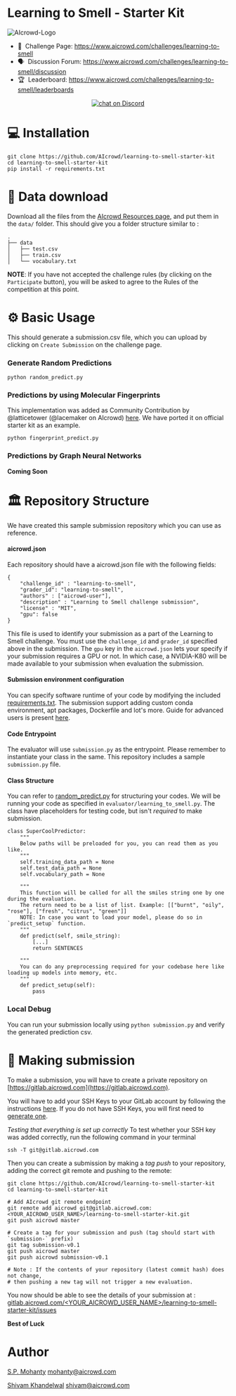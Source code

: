 # Learning to Smell - Starter Kit

![AIcrowd-Logo](https://d3000t1r8yrm6n.cloudfront.net/raw_images/challenges/banner_file/525/desk_5.jpg)



- 💪 &nbsp;Challenge Page: https://www.aicrowd.com/challenges/learning-to-smell
- 🗣️ &nbsp;Discussion Forum: https://www.aicrowd.com/challenges/learning-to-smell/discussion
- 🏆 &nbsp;Leaderboard: https://www.aicrowd.com/challenges/learning-to-smell/leaderboards

<p align="center">
 <a href="https://discord.gg/mkqquSE"><img src="https://img.shields.io/discord/657211973435392011?style=for-the-badge" alt="chat on Discord"></a>
</p>


# 💻 Installation

```
git clone https://github.com/AIcrowd/learning-to-smell-starter-kit
cd learning-to-smell-starter-kit
pip install -r requirements.txt
```

# 💾 Data download
Download all the files from the [AIcrowd Resources page](https://www.aicrowd.com/challenges/learning-to-smell/dataset_files),
and put them in the `data/` folder. This should give you a folder structure similar to : 

```
.
├── data
│   ├── test.csv
│   ├── train.csv
│   └── vocabulary.txt
```


**NOTE**: If you have not accepted the challenge rules (by clicking on the `Participate` button), you will be asked to agree to the Rules of the competition at this point.

# ⚙️ Basic Usage

This should generate a submission.csv file, which you can upload by clicking on `Create Submission` on the challenge page.

### Generate Random Predictions
```
python random_predict.py 
```

### Predictions by using Molecular Fingerprints

This implementation was added as Community Contribution by @latticetower (@lacemaker on AIcrowd) [here](https://discourse.aicrowd.com/t/explained-by-the-community-200-chf-cash-prize-x-5/3674/8?u=shivam).
We have ported it on official starter kit as an example.
```
python fingerprint_predict.py
```

### Predictions by Graph Neural Networks
**Coming Soon**


# 🏛 Repository Structure

We have created this sample submission repository which you can use as reference.

#### aicrowd.json
Each repository should have a aicrowd.json file with the following fields:

```
{
    "challenge_id" : "learning-to-smell",
    "grader_id": "learning-to-smell",
    "authors" : ["aicrowd-user"],
    "description" : "Learning to Smell challenge submission",
    "license" : "MIT",
    "gpu": false
}
```
This file is used to identify your submission as a part of the Learning to Smell challenge.  You must use the `challenge_id` and `grader_id` specified above in the submission. The `gpu` key in the `aicrowd.json` lets your specify if your submission requires a GPU or not. In which case, a NVIDIA-K80 will be made available to your submission when evaluation the submission.

#### Submission environment configuration
You can specify software runtime of your code by modifying the included [requirements.txt](requirements.txt). The submission support adding custom conda environment, apt packages, Dockerfile and lot's more. Guide for advanced users is present [here](https://discourse.aicrowd.com/t/how-to-specify-runtime-environment-for-your-submission/2274).

#### Code Entrypoint
The evaluator will use `submission.py` as the entrypoint. Please remember to instantiate your class in the same. This repository includes a sample `submission.py` file.

#### Class Structure
You can refer to [random_predict.py](random_predict.py) for structuring your codes. We will be running your code as specified in `evaluator/learning_to_smell.py`. The class have placeholders for testing code, but isn't _required_ to make submission.

```
class SuperCoolPredictor:
    """
    Below paths will be preloaded for you, you can read them as you like.
    """
    self.training_data_path = None
    self.test_data_path = None
    self.vocabulary_path = None

    """
    This function will be called for all the smiles string one by one during the evaluation.
    The return need to be a list of list. Example: [["burnt", "oily", "rose"], ["fresh", "citrus", "green"]]
    NOTE: In case you want to load your model, please do so in `predict_setup` function.
    """
    def predict(self, smile_string):
        [...]
        return SENTENCES

    """
    You can do any preprocessing required for your codebase here like loading up models into memory, etc.
    """
    def predict_setup(self):
        pass
```

### Local Debug

You can run your submission locally using `python submission.py` and verify the generated prediction csv.


# 🚀 Making submission 

To make a submission, you will have to create a private repository on [https://gitlab.aicrowd.com](https://gitlab.aicrowd.com).

You will have to add your SSH Keys to your GitLab account by following the instructions [here](https://docs.gitlab.com/ee/gitlab-basics/create-your-ssh-keys.html).
If you do not have SSH Keys, you will first need to [generate one](https://docs.gitlab.com/ee/ssh/README.html#generating-a-new-ssh-key-pair).

*Testing that everything is set up correctly*
To test whether your SSH key was added correctly, run the following command in your terminal 

```
ssh -T git@gitlab.aicrowd.com
```

Then you can create a submission by making a *tag push* to your repository, adding the correct git remote and pushing to the remote:

```
git clone https://github.com/AIcrowd/learning-to-smell-starter-kit
cd learning-to-smell-starter-kit

# Add AIcrowd git remote endpoint
git remote add aicrowd git@gitlab.aicrowd.com:<YOUR_AICROWD_USER_NAME>/learning-to-smell-starter-kit.git
git push aicrowd master

# Create a tag for your submission and push (tag should start with `submission-` prefix)
git tag submission-v0.1
git push aicrowd master
git push aicrowd submission-v0.1

# Note : If the contents of your repository (latest commit hash) does not change, 
# then pushing a new tag will not trigger a new evaluation.
```


You now should be able to see the details of your submission at : 
[gitlab.aicrowd.com/<YOUR_AICROWD_USER_NAME>/learning-to-smell-starter-kit/issues](gitlab.aicrowd.com/<YOUR_AICROWD_USER_NAME>/learning-to-smell-starter-kit/issues)


**Best of Luck**

# Author
[S.P. Mohanty](https://twitter.com/memohanty) <mohanty@aicrowd.com>

[Shivam Khandelwal](https://twitter.com/skbly7) <shivam@aicrowd.com>

